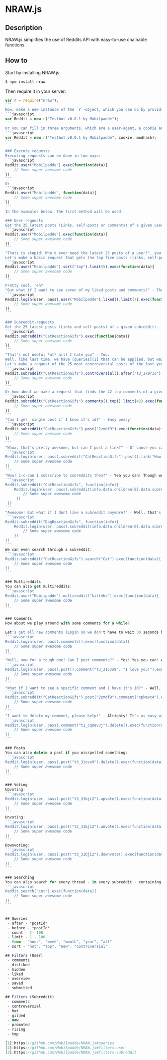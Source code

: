 # NRAW.js

## Description
NRAW.js simplifies the use of Reddits API with easy-to-use chainable functions.

## How to
Start by installing NRAW.js:
```sh
$ npm install nraw  
```
Then require it in your server:
````javascript
var r = require("nraw");
```
Now, make a new instance of the `r`-object, which you can do by providing a User-agent.
```javascript
var Reddit = new r("Testbot v0.0.1 by Mobilpadde");
```
Or you can fill in three arguments, which are a user-agent, a cookie and the modhash of a reddit-user: 
```javascript
var Reddit = new r("Testbot v0.0.1 by Mobilpadde", cookie, modhash);
```

### Execute requests
Executing requests can be done in two ways:  
```javascript
Reddit.user("Mobilpadde").exec(function(data){
    // Some super awesome code
})
```
Or
```javascript
Reddit.user("Mobilpadde", function(data){
    // Some super awesome code
})
```
In the examples below, the first method will be used.

### User-requests
Get the 25 latest posts (Links, self-posts or comments) of a given user:
```javascript
Reddit.user("Mobilpadde").exec(function(data){
    // Some super awesome code
})
```
"Thats is stupid! Who'd ever need the latest 25 posts of a user?", you say? Well, NRAW.js is smart enough to handle [queries][1] too!  
Let's make a basic request that gets the top five posts (links, self-posts and comments) of a user:
```javascript
Reddit.user("Mobilpadde").sort("top").limit(5).exec(function(data){
    // Some super awesome code
})
```
Pretty cool, 'eh?  
"But what if I want to see seven of my liked posts and comments?" - That's super easy too! Simply use the `login`-function and the `liked`-[filter][2]:
```javascript
Reddit.login(user, pass).user("Mobilpadde").liked().limit(7).exec(function(data){
    // Some super awesome code
})
```

### Subreddit-requests
Get the 25 latest posts (Links and self-posts) of a given subreddit:
```javascript
Reddit.subreddit("CatReactionGifs").exec(function(data){
    // Some super awesome code
})
```
"That's not useful *at* all! I hate you" - You.
Well, like last time, we have [queries][1] that can be applied, but wait! There's more! Subreddits even have the ability to have [filters][3] applied to them!  
Let's make a request of the 25 most controversial posts of the last year from a given subreddit, but after the post with the id of `t3_2k0r3o`:
```javascript
Reddit.subreddit("CatReactionGifs").controversial().after("t3_2k0r3o").exec(function(data){
    // Some super awesome code
})
```
Or how about we make a request that finds the 42 top comments of a given subreddit, using the [filter][3] `comments`:
```javascript
Reddit.subreddit("CatReactionGifs").comments().top().limit(42).exec(function(data){
    // Some super awesome code
})
```
"Can I get  single post if I know it's id?" - Easy peasy!
```javascript
Reddit.subreddit("CatReactionGifs").post("2zmdf9").exec(function(data){
	// Some super awesome code
})
```
"Whoa, that's pretty awesome, but can I post a link?" - Of cause you can! We just need to login and use the `post-function:
```javascript
Reddit.login(user, pass).subreddit("CatReactionGifs").post().link("How I feel when there's only one pizza slice left", "http://i.imgur.com/CFSwHdq.gif").exec(function(data){
    // Some super awesome code
})
```
"Wow! C-c-can I subscribe to subreddits then?" - Yea you can! Though we'll have to get our hands a bit dirty:
```javascript
Reddit.subreddit("CatReactionGifs", function(info){
	Reddit.login(user, pass).subreddit(info.data.children[0].data.subreddit_id).subscribe(function(data){
		// Some super awesome code
	 })
 })
```
"Awesome! But what if I dont like a subreddit anymore?" - Well, that's a bit tougher! Ha! Got ya! You should've seen your face! Priceless! Don't worry, it's super easy too:
```javascript
Reddit.subreddit("DogReactionGifs", function(info){
	Reddit.login(user, pass).subreddit(info.data.children[0].data.subreddit_id).unsubscribe(function(data){
		// Some super awesome code
	})
})
```
We can even search through a subreddit:
```javascript
Reddit.subreddit("CatReactionGifs").search("Cat").exec(function(data){
	// Some super awesome code
})
```

### Multireddits
You can also get multireddits:
```javascript
Reddit.user("Mobilpadde").multireddit("kittehs").exec(function(data){
    // Some super awesome code
})
```

### Comments
How about we play around with some comments for a while?

Let's get all new comments (Login so we don't have to wait 30 seconds before we can request new comments):
```javascript
Reddit.login(user, pass).comments().exec(function(data){
    // Some super awesome code
})
```
"Well, now for a tough one! Can I post comments?" - Yes! Yes you can! All you need is an id of the parent (In this case we're gonna use `t3_31cvo9`):
```javascript
Reddit.login(user, pass).post().comment("t3_31cvo9", "I love you!").exec(function(data){
	// Some super awesome code
})
```
"What if I want to see a specific comment and I have it's id?" - Well, that's super easy like everything else:
```javascript
Reddit.subreddit("CatReactionGifs").post("2zmdf9").comment("cpkmvc4").exec(function(data){
	// Some super awesome code
})
```
"I want to delete my comment, please help!" - Alrighty! It's as easy as pie: 
```javascript
Reddit.login(user, pass).comment("t1_cq0ev3j").delete().exec(function(data){
    // Some super awesome code
})
```

### Posts
You can also delete a post if you misspelled something:
```javascript
Reddit.login(user, pass).post("t3_31cvo9").delete().exec(function(data){
    // Some super awesome code
})
```

### Voting
Upvoting:
```javascript
Reddit.login(user, pass).post("t3_31bji2").upvote().exec(function(data){
    // Some super awesome code
})
```
Unvoting:
```javascript
Reddit.login(user, pass).post("t3_31bji2").unvote().exec(function(data){
    // Some super awesome code
})
```
Downvoting:
```javascript
Reddit.login(user, pass).post("t3_31bji2").downvote().exec(function(data){
    // Some super awesome code
})
```

### Searching
You can also search for every thread - in every subreddit - containing the word `cat`:
```javascript
Reddit.search("cat").exec(function(data){
	// Some super awesome code
})
```


## Queries
 - after - *postId*
 - before - *postId*
 - count - 1- 100
 - limit - 1 - 100
 - from - "hour", "week", "month", "year", "all"
 - sort - "hot", "top", "new", "controversial"

## Filters (User)
 - comments
 - disliked
 - hidden
 - liked
 - overview
 - saved
 - submitted

## Filters (Subreddit)
 - comments
 - controversial
 - hot
 - gilded
 - new
 - promoted
 - rising
 - top

[1]:https://github.com/Mobilpadde/NRAW.js#queries
[2]:https://github.com/Mobilpadde/NRAW.js#filters-user
[3]:https://github.com/Mobilpadde/NRAW.js#filters-subreddit
